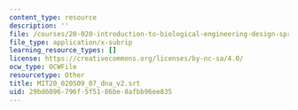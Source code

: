 ```yaml
---
content_type: resource
description: ''
file: /courses/20-020-introduction-to-biological-engineering-design-spring-2009/29bd6096796f5f5186be8afbb96ee835_MIT20_020S09_07_dna-v2.vtt
file_type: application/x-subrip
learning_resource_types: []
license: https://creativecommons.org/licenses/by-nc-sa/4.0/
ocw_type: OCWFile
resourcetype: Other
title: MIT20_020S09_07_dna_v2.srt
uid: 29bd6096-796f-5f51-86be-8afbb96ee835
---
```


